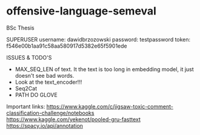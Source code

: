 # offensive-language-semeval
BSc Thesis

SUPERUSER
username: dawidbrzozowski
password: testpassword
token: f546e00b1aa91c58aa580917d5382e65f5901ede

ISSUES & TODO'S

- MAX_SEQ_LEN of text. It the text is too long in embedding model, it just doesn't see bad words.
- Look at the text_encoder!!!
- Seq2Cat
- PATH DO GLOVE

Important links:
https://www.kaggle.com/c/jigsaw-toxic-comment-classification-challenge/notebooks
https://www.kaggle.com/yekenot/pooled-gru-fasttext
https://spacy.io/api/annotation